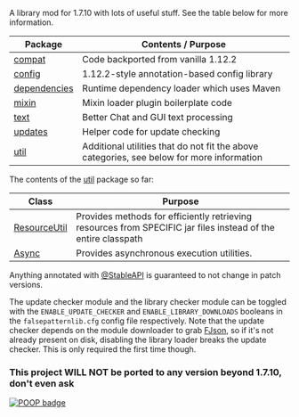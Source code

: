 A library mod for 1.7.10 with lots of useful stuff. See the table below for more information.

| Package                                                         | Contents / Purpose                                                                        |
|-----------------------------------------------------------------|-------------------------------------------------------------------------------------------|
| [compat](src/main/java/com/falsepattern/lib/compat)             | Code backported from vanilla 1.12.2                                                       |
| [config](src/main/java/com/falsepattern/lib/config)             | 1.12.2-style annotation-based config library                                              |
| [dependencies](src/main/java/com/falsepattern/lib/dependencies) | Runtime dependency loader which uses Maven                                                |
| [mixin](src/main/java/com/falsepattern/lib/mixin)               | Mixin loader plugin boilerplate code                                                      |
| [text](src/main/java/com/falsepattern/lib/text)                 | Better Chat and GUI text processing                                                       |
| [updates](src/main/java/com/falsepattern/lib/updates)           | Helper code for update checking                                                           |
| [util](src/main/java/com/falsepattern/lib/util)                 | Additional utilities that do not fit the above categories, see below for more information |

The contents of the [util](src/main/java/com/falsepattern/lib/util) package so far:

| Class                                                                     | Purpose                                                                                                       |
|---------------------------------------------------------------------------|---------------------------------------------------------------------------------------------------------------|
| [ResourceUtil](src/main/java/com/falsepattern/lib/util/ResourceUtil.java) | Provides methods for efficiently retrieving resources from SPECIFIC jar files instead of the entire classpath |
| [Async](src/main/java/com/falsepattern/lib/util/Async.java)               | Provides asynchronous execution utilities.                                                                    |


Anything annotated with [@StableAPI](src/main/java/com/falsepattern/lib/StableAPI.java) is guaranteed to not change in patch versions.

The update checker module and the library checker module can be toggled with the `ENABLE_UPDATE_CHECKER` and 
`ENABLE_LIBRARY_DOWNLOADS` booleans in the `falsepatternlib.cfg` config file respectively. Note that the update checker
depends on the module downloader to grab [FJson](https://github.com/FalsePattern/FJson), so if it's not already present
on disk, disabling the library loader breaks the update checker. This is only required the first time though.

### This project WILL NOT be ported to any version beyond 1.7.10, don't even ask

[![POOP badge](https://raw.githubusercontent.com/gist/poop-person/991e80f390384bbeef09d208bff208f4/raw/a9ef83add84a70f2202896c2d81117ff7b169be1/poop-badge.svg)](https://gist.github.com/poop-person/991e80f390384bbeef09d208bff208f4)
